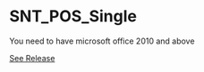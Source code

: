 # SNT_POS_Single
 You need to have microsoft office 2010 and above

 
 [See Release](https://github.com/SatNaingTun/SNT_POS_Single/releases/latest)
